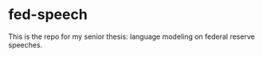 # fed-speech
This is the repo for my senior thesis: language modeling on federal reserve speeches. 
